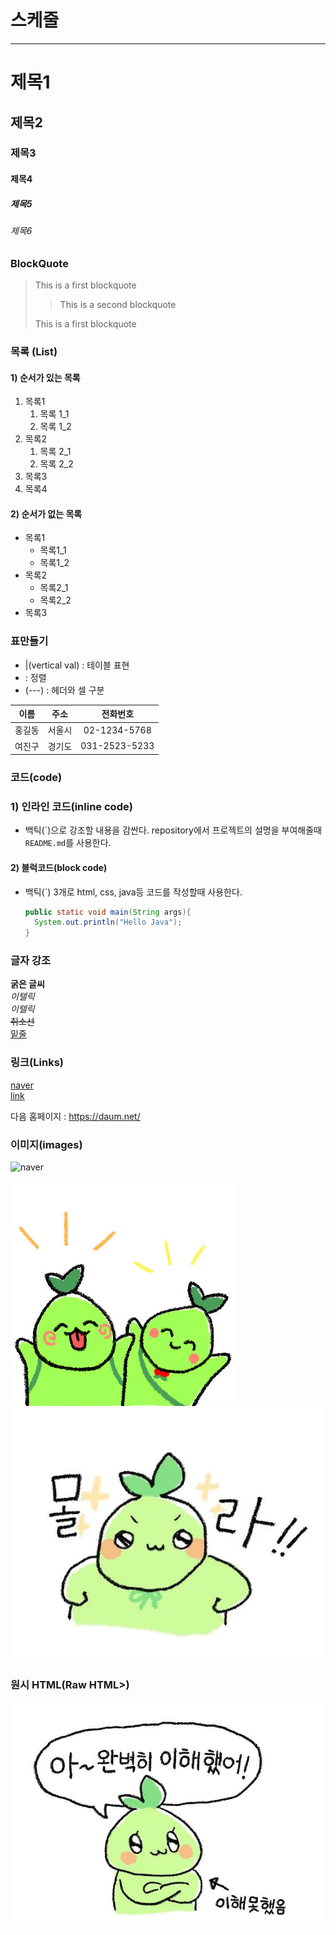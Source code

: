 # 스케줄

---

# 제목1

## 제목2

### 제목3

#### 제목4

##### 제목5

###### 제목6

### BlockQuote
> This is a first blockquote
>
> > This is a second blockquote
> 
> This is a first blockquote 

### 목록 (List)

#### 1) 순서가 있는 목록

1. 목록1  
   1. 목록 1_1  
   2. 목록 1_2  
2. 목록2
   1. 목록 2_1
   2. 목록 2_2
3. 목록3
4. 목록4

#### 2) 순서가 없는 목록

- 목록1
  - 목록1_1
  - 목록1_2
- 목록2
  - 목록2_1
  - 목록2_2
- 목록3

### 표만들기

- |(vertical val) : 테이블 표현
- : 정렬
- (---) : 헤더와 셀 구분

|이름|주소|전화번호|
| :----: | :----: | :----------: |
|홍길동|서울시|02-1234-5768|
|여진구|경기도|031-2523-5233|


### 코드(code)
### 1) 인라인 코드(inline code)
- 백틱(\`)으로 강조할 내용을 감싼다.
repository에서 프로젝트의 설명을 부여해줄때 `README.md`를 사용한다.

#### 2) 블럭코드(block code)
- 백틱(`) 3개로 html, css, java등 코드를 작성할때 사용한다.

  ```java
  public static void main(String args){
    System.out.println("Hello Java");
  }
  ```

### 글자 강조

**굵은 글씨**  
*이텔릭*  
_이텔릭_  
~~취소선~~  
<u>밑줄</u>  

### 링크(Links)

[naver](https://naver.com/)  
[link](a.txt)

다음 홈페이지 : <https://daum.net/>

### 이미지(images)
![naver](https://i1.ruliweb.com/img/22/08/07/18275e0599a405c6e.jpg)

![box](images/mobile.jpeg)
[![daum](images/QWER.webp)](https://daum.net/)

### 원시 HTML(Raw HTML>)
<img src='images/daum.webp' alt='daum'>